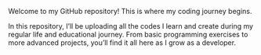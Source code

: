 Welcome to my GitHub repository! This is where my coding journey begins.

In this repository, I’ll be uploading all the codes I learn and create during my regular life and educational journey. From basic programming exercises to more advanced projects, you’ll find it all here as I grow as a developer.

